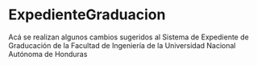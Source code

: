 # ExpedienteGraduacion
Acá se realizan algunos cambios sugeridos al Sistema de Expediente de Graducación de la Facultad de Ingeniería de la Universidad Nacional Autónoma de Honduras


